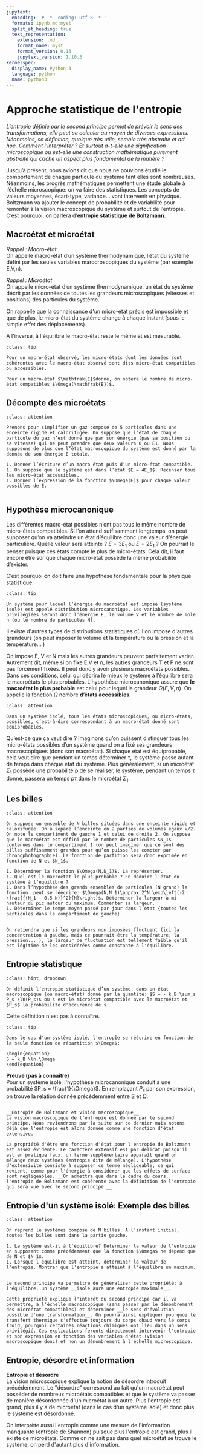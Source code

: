 ```yaml
---
jupytext:
  encoding: '# -*- coding: utf-8 -*-'
  formats: ipynb,md:myst
  split_at_heading: true
  text_representation:
    extension: .md
    format_name: myst
    format_version: 0.13
    jupytext_version: 1.10.3
kernelspec:
  display_name: Python 3
  language: python
  name: python3
---
```

# Approche statistique de l'entropie

_L’entropie définie par le second principe permet de prévoir le sens des transformations, elle peut se calculer au moyen de diverses expressions. Néanmoins, sa définition, quoique très utile, semble très abstraite et ad hoc. Comment l'interpréter ? Et surtout a-t-elle une signification microscopique ou est-elle une construction mathématique purement abstraite qui cache un aspect plus fondamental de la matière ?_

Jusqu’à présent, nous avions dit que nous ne pouvions étudié le comportement de chaque particule du système tant elles sont nombreuses. Néanmoins, les progrès mathématiques permettent une étude globale à l’échelle microscopique: on va faire des statistiques. Les concepts de valeurs moyennes, écart-type, variance...  vont intervenir en physique. Boltzmann va ajouter le concept de probabilité et de variabilité pour remonter à la vision macroscopique du système et surtout de l’entropie. C’est pourquoi, on parlera d’__entropie statistique de Boltzmann__.

## Macroétat et microétat

_Rappel : Macro-état_  
On appelle macro-état d’un système thermodynamique, l’état du système défini par les seules variables marocroscopiques du système (par exemple E,V,n).


_Rappel : Microétat_  
On appelle micro-état d’un système thermodynamique, un état du système décrit par les données de toutes les grandeurs microscopiques (vitesses et positions) des particules du système.



On rappelle que la connaissance d'un micro-état précis est impossible et que de plus, le micro-état du système change à chaque instant (sous le simple effet des déplacements).

A l'inverse, à l'équilibre le macro-état reste le même et est mesurable.


````{admonition} Définition : Microétat compatible
:class: tip

Pour un macro-état observé, les micro-états dont les données sont cohérentes avec le macro-état observé sont dits micro-état compatibles ou accessibles.

Pour un macro-état $\mathfrak{E}$donné, on notera le nombre de micro-état compatibles $\Omega(\mathfrak{E})$.

````

## Décompte des microétats

````{admonition} Exercice 
:class: attention

Prenons pour simplifier un gaz composé de 5 particules dans une enceinte rigide et calorifugée. On suppose que l’état de chaque particule du gaz n’est donné que par son énergie (pas sa position ou sa vitesse) qui ne peut prendre que deux valeurs 0 ou E1. Nous supposons de plus que l’état macroscopique du système est donné par la donnée de son énergie E totale.

1. Donner l’écriture d’un macro état puis d’un micro-état compatible.
1. On suppose que le système est dans l’état $E = 4E_1$. Recenser tous les micro-état accessibles.
1. Donner l’expression de la fonction $\Omega(E)$ pour chaque valeur possibles de E.


````

## Hypothèse microcanonique


Les différentes macro-état possibles n’ont pas tous le même nombre de micro-états compatibles. Si l’on attend suffisamment longtemps, on peut supposer qu’on va atteindre un état d’équilibre donc une valeur d’énergie particulière. Quelle valeur sera atteinte ? $E=3E_1$ ou $E=2E_1$ ? On pourrait le penser puisque ces états compte le plus de micro-états. Cela dit, il faut encore être sûr que chaque micro-état possède la même probabilité d’exister.

C’est pourquoi on doit faire une hypothèse fondamentale pour la physique statistique.


````{admonition} Définition : Système microcanonique
:class: tip

Un système pour lequel l’énergie du macroétat est imposé (système isolé) est appelé distribution microcanonique. Les variables privilégiées seront donc l’énergie E, le volume V et le nombre de mole n (ou le nombre de particules N).

````


Il existe d'autres types de distributions statistiques où l'on impose d'autres grandeurs (on peut imposer le volume et la température ou la pression et la température... )

On impose E, V et N mais les autres grandeurs peuvent parfaitement varier. Autrement dit, même si on fixe E,V et n, les autres grandeurs T et P ne sont pas forcément fixées. Il peut donc y avoir plusieurs macroétats possibles. Dans ces conditions, celui qui décrira le mieux le système à l’équilibre sera le macroétats le plus probables. L’hypothèse microcanonique assure que __le macroétat le plus probable__ est celui pour lequel la grandeur $\Omega(E,V,n)$. On appelle la fonction $\Omega$ nombre __d’états accessibles__.


````{admonition} Fondamental : Hypothèse microcanonique
:class: attention

Dans un système isolé, tous les états microscopiques, ou micro-états, possibles, c’est-à-dire correspondant à un macro-état donné sont équiprobables.
````


Qu’est-ce que ça veut dire ? Imaginons qu’on puissent distinguer tous les micro-états possibles d’un système quand on a fixé ses grandeurs macroscopiques (donc son macroétat). Si chaque état est équiprobable, cela veut dire que pendant un temps déterminer $\tau$, le système passe autant de temps dans chaque état du système. Plus généralement, si un microétat $\Sigma_1$ possède une probabilité p de se réaliser, le système, pendant un temps $\tau$ donné, passera un temps $p\tau$ dans le microétat $\Sigma_1$.


## Les billes

````{admonition} Exercice 
:class: attention

On suppose un ensemble de N billes situées dans une enceinte rigide et calorifugée. On a séparé l’enceinte en 2 parties de volumes égaux V/2. On note le compartiment de gauche 1 et celui de droite 2. On suppose que le macroétat est défini par le nombre de particules $N_1$ contenues dans le compartiment 1 (on peut imaginer que ce sont des billes suffisamment grandes pour qu’on puisse les compter par chronophotographie). La fonction de partition sera donc exprimée en fonction de N et $N_1$.

1. Déterminer la fonction $\Omega(N,N_1)$. La représenter.
1. Quel est le macroétat le plus probable ? En déduire l’état du système à l’équilibre ?
1. Dans l’hypothèse des grands ensembles de particules (N grand) la fonction  peut se réécrire: $\Omega(N,N_1)\approx 2^N \exp\left(-2 \frac{{(N_1 - 0.5 N)}^2}{N}\right)$. Déterminer la largeur à mi-hauteur du pic autour du maximum. Commenter sa largeur.
1. Déterminer le temps moyen passé par jour dans l’état {toutes les particules dans le compartiment de gauche}.


On retiendra que si les grandeurs non imposées fluctuent (ici la concentration à gauche, mais ce pourrait être la température, la pression... ), la largeur de fluctuation est tellement faible qu'il est légitime de les considérées comme constante à l'équilibre.

````

## Entropie statistique

````{admonition} Compléments : Entropie statistique
:class: hint, dropdown

On définit l’entropie statistique d’un système, dans un état macroscopique (ou macro-état) donné par la quantité: $S = - k_B \sum_s P_s \ln(P_s)$ où s est le microétat compatible avec le macroétat et $P_s$ la probabilité d'occurence de s.
````


Cette définition n'est pas à connaître.


````{admonition} Définition : Entropie statistique - Cas microcanonique (A connaître)
:class: tip

Dans le cas d'un système isolé, l'entropîe se réécrire en fonction de la seule fonction de répartition $\Omega$:

\begin{equation}
S = k_B \ln \Omega
\end{equation}

````


__Preuve (pas à connaître)__  
Pour un système isolé, l'hypothèse microcanonique conduit à une probabilité $P_s = \frac{1}{\Omega}$. En remplaçant $P_s$ par son expression, on trouve la relation donnée précédemment entre S et $\Omega$.


````{dropdown} Remarque

__Entropie de Boltzmann et vision macroscopique__  
La vision macroscopique de l'entropie est donnée par le second principe. Nous reviendrons par la suite sur ce dernier mais notons déjà que l'entropie est alors donnée comme une fonction d'état extensive.

La propriété d'être une fonction d'état pour l'entropie de Boltzmann est assez évidente. Le caractère extensif est par délicat puisqu'il est en pratique faux, un terme supplémentaire apparaît quand on mélange deux systèmes (entropie dite de mélange). L'hypothèse d'extensivité consiste à supposer ce terme négligeable, ce qui revient, comme pour l'énergie à considérer que les effets de surface sont négligeables. __On admettra que dans le cadre du cours, l'entropie de Boltzmann est cohérente avec la définition de l'entropie qui sera vue avec le second principe.__  
````

## Entropie d'un système isolé: Exemple des billes

````{admonition} Exercice 
:class: attention

On reprend le systèmes composé de N billes. A l'instant initial, toutes les billes sont dans la partie gauche.

1. Le système est-il à l'équilibre? Déterminer la valeur de l'entropie en supposant comme précédemment que la fonction $\Omega$ ne dépend que de N et $N_1$.
1. Lorsque l'équilibre est atteint, déterminer la valeur de l'entropie. Montrer que l'entropie a atteint à l'équilibre un maximum.


Le second principe va permettre de généraliser cette propriété: à l'équilibre, un système __isolé aura une entropie maximale__.

Cette propriété explique l'intérêt du second principe car il va permettre, à l'échelle macroscopique (sans passer par le dénombrement des microétat compatibles) et déterminer __le sens d'évolution possible d'une transformation__. On pourra ainsi expliquer pourquoi le transfert thermique s'effectue toujours du corps chaud vers le corps froid, pourquoi certaines réactions chimiques ont lieu dans un sens privilégié. Ces explications feronts directement intervenir l'entropie et son expression en fonction des variables d'état (vision macroscopique donc) et non un dénombrement à l'échelle microscopique.

````

## Entropie, désordre et information


__Entropie et désordre__  
La vision microscopique explique la notion de désordre introduit précédemment. Le "désordre" correspond au fait qu'un macroétat peut posséder de nombreux microétats compatibles et que le système va passer de manière désordonnée d'un microétat à un autre. Plus l'entropie est grand, plus il y a de microétat (dans le cas d'un système isolé) et donc plus le système est désordonné.

On interprète aussi l'entropie comme une mesure de l'information manquante (entropie de Shannon) puisque plus l'entropie est grand, plus il existe de microétats. Comme on ne sait pas dans quel microétat se trouve le système, on perd d'autant plus d'information.



